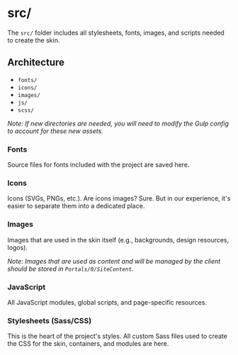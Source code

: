 # src/

The `src/` folder includes all stylesheets, fonts, images, and scripts needed to create the skin.

## Architecture

- `fonts/`
- `icons/`
- `images/`
- `js/`
- `scss/`

_Note: If new directories are needed, you will need to modify the Gulp config to account for these new assets._

### Fonts

Source files for fonts included with the project are saved here.

### Icons

Icons (SVGs, PNGs, etc.). Are icons images? Sure. But in our experience, it's easier to separate them into a dedicated place.

### Images

Images that are used in the skin itself (e.g., backgrounds, design resources, logos).

_Note: Images that are used as content and will be managed by the client should be stored in `Portals/0/SiteContent`._

### JavaScript

All JavaScript modules, global scripts, and page-specific resources.

### Stylesheets (Sass/CSS)

This is the heart of the project's styles. All custom Sass files used to create the CSS for the skin, containers, and modules are here.
